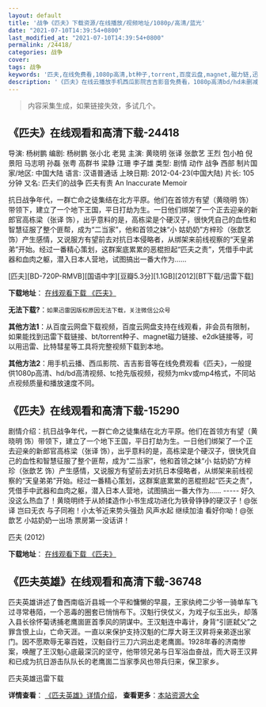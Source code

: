 ```yaml
---
layout: default
title: '战争《匹夫》下载资源/在线播放/视频地址/1080p/高清/蓝光'
date: "2021-07-10T14:39:54+0800"
last_modified_at: "2021-07-10T14:39:54+0800"
permalink: /24418/
categories: 战争
cover:
tags: 战争
keywords: '匹夫,在线免费看,1080p高清,bt种子,torrent,百度云盘,magnet,磁力链,迅雷下载资源'
description: '《匹夫》在线云播放手机西瓜影院吉吉影音免费看，1080p高清bd/hd未删减完整版和tc抢先枪版，mkv/mp4格式，附带bt/torrent种子、magnet/磁力链、百度云盘、网盘资源迅雷下载链接'
---
```


>内容采集生成，如果链接失效，多试几个。


## 《匹夫》在线观看和高清下载-24418

导演: 杨树鹏 编剧: 杨树鹏 张小北 老晃 主演: 黄晓明 张译 张歆艺 王烈 包小柏 倪景阳 马志明 孙磊 张粤 高群书 梁静 江珊 李子雄 类型: 剧情 动作 战争 西部 制片国家/地区: 中国大陆 语言: 汉语普通话 上映日期: 2012-04-23(中国大陆) 片长: 105分钟 又名: 匹夫们的战争 匹夫有责 An Inaccurate Memoir

抗日战争年代，一群亡命之徒集结在北方平原。他们在首领方有望（黄晓明 饰）带领下，建立了一个地下王国，平日打劫为生。一日他们绑架了一个正去迎亲的新郎官高栋梁（张译 饰），出乎意料的是，高栋梁是个硬汉子，很快凭自己的血性和智慧征服了整个匪帮，成为“二当家”，他和首领之妹“小 姑奶奶”方梓珍（张歆艺 饰）产生感情，又说服方有望前去对抗日本侵略者，从绑架来前线视察的“天皇弟弟”开始。经过一番精心策划，这群案底累累的恶棍担起“匹夫之责”，凭借手中武器和血肉之躯，潜入日本人营地，试图搞出一番大作为……


[匹夫][BD-720P-RMVB][国语中字][豆瓣5.3分][1.1GB][2012][BT下载/迅雷下载]

**下载地址**： [在线观看下载 《匹夫》](https://www.btdx8.com/torrent/an_inaccurate_memoir_2012.html) 


**无法下载?**：`如果迅雷因版权原因无法下载，关注微信公众号 `

**其他方法1**：从百度云网盘下载视频，百度云网盘支持在线观看，非会员有限制，如果能找到迅雷下载链接、bt/torrent种子、magnet磁力链接、e2dk链接等，可以用迅雷、比特彗星等工具将完整视频下载到本地。

**其他方法2**：用手机云播、西瓜影院、吉吉影音等在线免费观看《匹夫》，一般提供1080p高清、hd/bd高清视频、tc抢先版视频，视频为mkv或mp4格式，不同站点视频质量和播放速度不同。


## 《匹夫》在线观看和高清下载-15290

剧情介绍：抗日战争年代，一群亡命之徒集结在北方平原。他们在首领方有望（黄晓明 饰）带领下，建立了一个地下王国，平日打劫为生。一日他们绑架了一个正去迎亲的新郎官高栋梁（张译 饰），出乎意料的是，高栋梁是个硬汉子，很快凭自己的血性和智慧征服了整个匪帮，成为“二当家”，他和首领之妹“小 姑奶奶”方梓珍（张歆艺 饰）产生感情，又说服方有望前去对抗日本侵略者，从绑架来前线视察的“天皇弟弟”开始。经过一番精心策划，这群案底累累的恶棍担起“匹夫之责”，凭借手中武器和血肉之躯，潜入日本人营地，试图搞出一番大作为…… ----- 好久没这么热血了！黄晓明终于从娇揉造作小书生成功进化为铁骨铮铮的硬汉子！@张译 岂曰无衣 与子同袍！小太爷近来势头强劲 风声水起 继续加油 看好你呦！@张歆艺 小姑奶奶一出场 票房第一没话讲！


匹夫 (2012)

**下载地址**： [在线观看下载 《匹夫》](https://www.btbtdy.me/btdy/dy4700.html) 


## 《匹夫英雄》在线观看和高清下载-36748

匹夫英雄讲述了鲁西南临沂县城一个平和慵懒的早晨，王家纨绔二少爷一骑单车飞过寻常巷陌，一个恶毒的圈套已悄悄布下。汉魁行侠仗义，为戏子似玉出头，却落入县长徐怀菊诱捕老鹰崮匪首季风的阴谋中。王汉魁连中毒计，身背&ldquo;引匪弑父”之罪含恨上山，亡命天涯。一直以来保护支持汉魁的仁厚大哥王汉昇将亲弟逐出家门。因不愿欺辱无辜百姓，汉魁自行三刀六洞出走老鹰崮。1928年春的济南惨案，唤醒了王汉魁心底最深沉的坚守，他带领兄弟与日军浴血奋战，而大哥王汉昇和已成为抗日游击队队长的老鹰崮二当家季风也带兵归来，保卫家乡。</p>


匹夫英雄迅雷下载

**详情查看**： [《匹夫英雄》详情介绍](/movie/36748/)， **查看更多**：[本站资源大全](/movie/t/all/)

